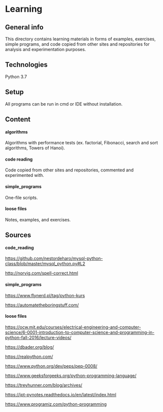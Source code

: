 # Learning

## General info
This directory contains learning materials in forms of examples, exercises, simple programs, and code copied from other sites and repositories for analysis and experimentation purposes.

## Technologies
Python 3.7

## Setup
All programs can be run in cmd or IDE without installation.


## Content
#### algorithms
Algorithms with performance tests (ex. factorial, Fibonacci, search and sort algorithms, Towers of Hanoi).
#### code reading
Code copied from other sites and repositories, commented and experimented with. 
#### simple_programs
One-file scripts.
#### loose files
Notes, examples, and exercises.

## Sources
#### code_reading
https://github.com/nestordeharo/mysql-python-class/blob/master/mysql_python.py#L2

http://norvig.com/spell-correct.html

#### simple_programs
https://www.flynerd.pl/tag/python-kurs

https://automatetheboringstuff.com/

#### loose files
https://ocw.mit.edu/courses/electrical-engineering-and-computer-science/6-0001-introduction-to-computer-science-and-programming-in-python-fall-2016/lecture-videos/

https://dbader.org/blog/

https://realpython.com/

https://www.python.org/dev/peps/pep-0008/

https://www.geeksforgeeks.org/python-programming-language/

https://treyhunner.com/blog/archives/

https://jpt-pynotes.readthedocs.io/en/latest/index.html

https://www.programiz.com/python-programming
